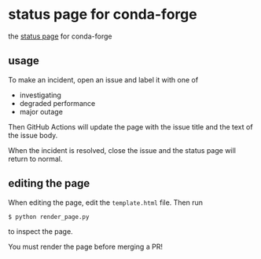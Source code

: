 # status page for conda-forge

the [status page](https://conda-forge.org/status/) for conda-forge

## usage

To make an incident, open an issue and label it with one of

  - investigating
  - degraded performance
  - major outage

Then GitHub Actions will update the page with the issue title and the
text of the issue body.

When the incident is resolved, close the issue and the status page will
return to normal.

## editing the page

When editing the page, edit the `template.html` file. Then run

```bash
$ python render_page.py
```

to inspect the page.

You must render the page before merging a PR!
